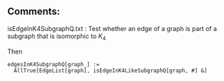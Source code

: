 ## Comments:

isEdgeInK4SubgraphQ.txt : Test whether an edge of a graph is part of a subgraph that is isomorphic to $K_4$

Then

```
edgesInK4SubgraphQ[graph_] := 
  AllTrue[EdgeList[graph], isEdgeInK4LikeSubgraphQ[graph, #] &]
```
